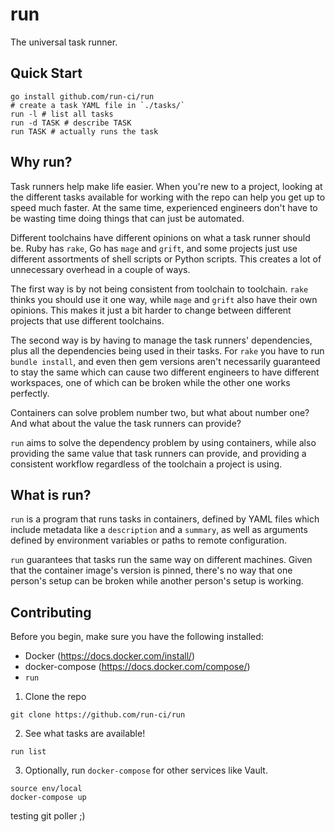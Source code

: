 # run

The universal task runner.

## Quick Start

```
go install github.com/run-ci/run
# create a task YAML file in `./tasks/`
run -l # list all tasks
run -d TASK # describe TASK
run TASK # actually runs the task
```

## Why run?

Task runners help make life easier. When you're new to a project, looking at
the different tasks available for working with the repo can help you get up
to speed much faster. At the same time, experienced engineers don't have to
be wasting time doing things that can just be automated.

Different toolchains have different opinions on what a task runner should be.
Ruby has `rake`, Go has `mage` and `grift`, and some projects just use
different assortments of shell scripts or Python scripts. This creates a lot
of unnecessary overhead in a couple of ways.

The first way is by not being consistent from toolchain to toolchain. `rake`
thinks you should use it one way, while `mage` and `grift` also have their
own opinions. This makes it just a bit harder to change between different
projects that use different toolchains.

The second way is by having to manage the task runners' dependencies, plus
all the dependencies being used in their tasks. For `rake` you have to run
`bundle install`, and even then gem versions aren't necessarily guaranteed
to stay the same which can cause two different engineers to have different
workspaces, one of which can be broken while the other one works perfectly.

Containers can solve problem number two, but what about number one? And what
about the value the task runners can provide?

`run` aims to solve the dependency problem by using containers, while also
providing the same value that task runners can provide, and providing a
consistent workflow regardless of the toolchain a project is using.

## What is run?

`run` is a program that runs tasks in containers, defined by YAML files which
include metadata like a `description` and a `summary`, as well as arguments
defined by environment variables or paths to remote configuration.

`run` guarantees that tasks run the same way on different machines. Given that
the container image's version is pinned, there's no way that one person's
setup can be broken while another person's setup is working.

## Contributing

Before you begin, make sure you have the following installed:

- Docker (https://docs.docker.com/install/)
- docker-compose (https://docs.docker.com/compose/)
- `run`

1. Clone the repo

```
git clone https://github.com/run-ci/run
```

2. See what tasks are available!

```
run list
```

3. Optionally, run `docker-compose` for other services like Vault.

```
source env/local
docker-compose up
```

testing git poller ;)

